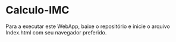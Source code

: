 # Calculo-IMC

Para a executar este WebApp, baixe o repositório e inicie o arquivo Index.html com seu navegador preferido.